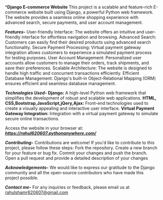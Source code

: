 ***Django E-commerce Website**
This project is a scalable and feature-rich E-commerce website built using Django, a powerful Python web framework. The website provides a 
seamless online shopping experience with advanced search, secure payments, and user account management.

***Features-***
User-friendly Interface: The website offers an intuitive and user-friendly interface for effortless navigation and browsing.
Advanced Search: Customers can easily find their desired products using advanced search functionality.
Secure Payment Processing:  Virtual payment gateway integration allows customers to experience a simulated payment process for testing purposes.
User Account Management: Personalized user accounts allow customers to manage their orders, track shipments, and save their preferences.
Scalable Architecture: The website is designed to handle high traffic and concurrent transactions efficiently.
Efficient Database Management: Django's built-in Object-Relational Mapping (ORM) ensures efficient and seamless database management.

***Technologies Used-***
**Django:** A high-level Python web framework that simplifies the development of robust and scalable web applications.
**HTML, CSS,Bootstrap,JavaScript,jQery,Ajax:** Front-end technologies used to create a visually appealing and interactive user interface.
**Virtual Payment Gateway Integration:** Integration with a virtual payment gateway to simulate secure online transactions.

Access the website in your browser at: ***https://rahul620607.pythonanywhere.com/***

***Contributing-***
Contributions are welcome! If you'd like to contribute to this project, please follow these steps:
Fork the repository.
Create a new branch for your feature or bug fix.
Commit your changes and push the branch.
Open a pull request and provide a detailed description of your changes

***Acknowledgements-***
We would like to express our gratitude to the Django community and all the open-source contributors who have made this project possible.

***Contact me-***
For any inquiries or feedback, please email us at rahulshamr620607@gmail.com
